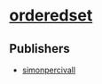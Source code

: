 # [orderedset](https://pypi.org/project/orderedset)



## Publishers
- [simonpercivall](https://pypi.org/user/simonpercivall)

